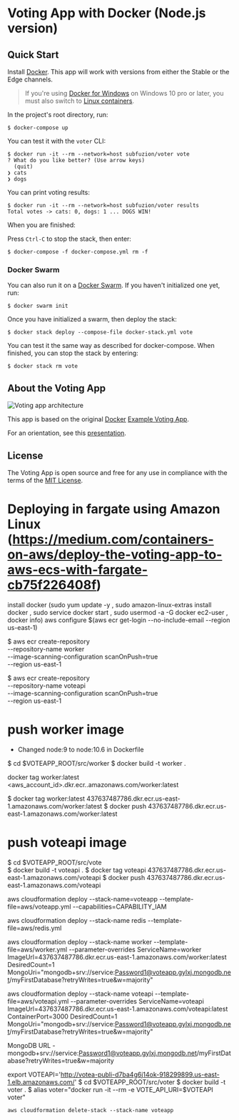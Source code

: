 # Voting App with Docker (Node.js version)

<!--
## Build Status

| Service  | Docker Image           | Build Status |
|:---------|:-----------------------|:-------------|
| API      | subfuzion/vote-api     | [![Docker build](https://img.shields.io/docker/build/subfuzion/vote-api.svg)](https://hub.docker.com/r/subfuzion/vote-api/)
| Worker   | subfuzion/vote-worker  | [![Docker build](https://img.shields.io/docker/build/subfuzion/vote-worker.svg)](https://hub.docker.com/r/subfuzion/vote-worker/)
| Auditor  | subfuzion/vote-auditor | [![Docker build](https://img.shields.io/docker/build/subfuzion/vote-auditor.svg)](https://hub.docker.com/r/subfuzion/vote-auditor/)
| Database | Mongo | [![Docker build](https://img.shields.io/docker/pulls/_/mongo.svg)](https://hub.docker.com/_/mongo/)
| Queue | Redis | [![Docker build](https://img.shields.io/docker/pulls/_/redis.svg)](https://hub.docker.com/_/redis/)

| Node.js Packages    | npm                    | Build Status |
|:--------------------|:-----------------------|:------------ |
| @subfuzion/database | [![npm (scoped)](https://img.shields.io/npm/v/@subfuzion/database.svg)](@subfuzion/database) | [![Travis](https://img.shields.io/travis/subfuzion/voting-app.svg)](https://travis-ci.org/subfuzion/voting-app)
| @subfuzion/queue    | [![npm (scoped)](https://img.shields.io/npm/v/@subfuzion/queue.svg)](@subfuzion/queue) | [![Travis](https://img.shields.io/travis/subfuzion/voting-app.svg)](https://travis-ci.org/subfuzion/voting-app)

-->

## Quick Start

Install [Docker](https://docs.docker.com/get-docker/).
This app will work with versions from either the Stable or the Edge channels.

> If you're using [Docker for Windows](https://docs.docker.com/docker-for-windows/) on Windows 10 pro or later, you must also switch to [Linux containers](https://docs.docker.com/docker-for-windows/#switch-between-windows-and-linux-containers).

In the project's root directory, run:

    $ docker-compose up

You can test it with the `voter` CLI:

```
$ docker run -it --rm --network=host subfuzion/voter vote
? What do you like better? (Use arrow keys)
  (quit)
❯ cats
❯ dogs
```

You can print voting results:

```
$ docker run -it --rm --network=host subfuzion/voter results
Total votes -> cats: 0, dogs: 1 ... DOGS WIN!
```

When you are finished:

Press `Ctrl-C` to stop the stack, then enter:

    $ docker-compose -f docker-compose.yml rm -f

### Docker Swarm

You can also run it on a [Docker Swarm](https://docs.docker.com/engine/swarm/).
If you haven't initialized one yet, run:

    $ docker swarm init

Once you have initialized a swarm, then deploy the stack:

    $ docker stack deploy --compose-file docker-stack.yml vote

You can test it the same way as described for docker-compose. When finished, you
can stop the stack by entering:

    $ docker stack rm vote

## About the Voting App

![Voting app architecture](https://raw.githubusercontent.com/subfuzion/voting-app/master/images/voting-app-arch-1.1.png)

This app is based on the original [Docker](https://docker.com) [Example Voting App](https://github.com/dockersamples/example-voting-app).

For an orientation, see this [presentation](http://bit.ly/voting-app-with-docker).

## License

The Voting App is open source and free for any use in compliance with the terms of the
[MIT License](https://github.com/subfuzion/voting-app/blob/master/LICENSE).




# Deploying in fargate using Amazon Linux (https://medium.com/containers-on-aws/deploy-the-voting-app-to-aws-ecs-with-fargate-cb75f226408f)
install docker (sudo yum update -y  ,  sudo amazon-linux-extras install docker , sudo service docker start , sudo usermod -a -G docker ec2-user , docker info)
aws configure
$(aws ecr get-login --no-include-email --region us-east-1)

$ aws ecr create-repository \
--repository-name worker \
--image-scanning-configuration scanOnPush=true \
--region us-east-1

$ aws ecr create-repository \
--repository-name voteapi \
--image-scanning-configuration scanOnPush=true \
--region us-east-1

    

# push worker image
- Changed node:9 to node:10.6 in Dockerfile

$ cd $VOTEAPP_ROOT/src/worker
$ docker build -t worker .

  docker tag worker:latest <aws_account_id>.dkr.ecr.<region>.amazonaws.com/worker:latest
    
$ docker tag worker:latest 437637487786.dkr.ecr.us-east-1.amazonaws.com/worker:latest
$ docker push 437637487786.dkr.ecr.us-east-1.amazonaws.com/worker:latest

    
# push voteapi image
$ cd $VOTEAPP_ROOT/src/vote    
$ docker build -t voteapi .
$ docker tag voteapi 437637487786.dkr.ecr.us-east-1.amazonaws.com/voteapi
$ docker push 437637487786.dkr.ecr.us-east-1.amazonaws.com/voteapi

    
 aws cloudformation deploy --stack-name=voteapp --template-file=aws/voteapp.yml --capabilities=CAPABILITY_IAM
    
 aws cloudformation deploy --stack-name redis --template-file=aws/redis.yml
    
 aws cloudformation deploy --stack-name worker --template-file=aws/worker.yml --parameter-overrides ServiceName=worker ImageUrl=437637487786.dkr.ecr.us-east-1.amazonaws.com/worker:latest DesiredCount=1 MongoUri="mongodb+srv://service:Password1@voteapp.gylxj.mongodb.net/myFirstDatabase?retryWrites=true&w=majority"   
 
 aws cloudformation deploy --stack-name voteapi --template-file=aws/voteapi.yml --parameter-overrides ServiceName=voteapi ImageUrl=437637487786.dkr.ecr.us-east-1.amazonaws.com/voteapi:latest ContainerPort=3000 DesiredCount=1 MongoUri="mongodb+srv://service:Password1@voteapp.gylxj.mongodb.net/myFirstDatabase?retryWrites=true&w=majority"
    
    
    
MongoDB URL - mongodb+srv://service:Password1@voteapp.gylxj.mongodb.net/myFirstDatabase?retryWrites=true&w=majority    
    
    
    
export VOTEAPI='http://votea-publi-d7ba4g6j14ok-918299899.us-east-1.elb.amazonaws.com/'
$ cd $VOTEAPP_ROOT/src/voter
$ docker build -t voter .
$ alias voter="docker run -it --rm -e VOTE_API_URI=$VOTEAPI voter"
    

    aws cloudformation delete-stack --stack-name voteapp
